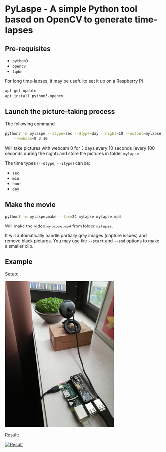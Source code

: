# PyLaspe - A simple Python tool based on OpenCV to generate time-lapses

## Pre-requisites

   - `python3`
   - `opencv`
   - `tqdm`

For long time-lapses, it may be useful to set it up on a Raspberry Pi

```sh
apt-get update
apt install python3-opencv
```

## Launch the picture-taking process

The following command

```sh
python3 -m pylaspe --itype=sec --dtype=day --night=10 --output=mylapse \
    --webcam=0 3 10
```

Will take pictures with webcam 0 for 3 days every 10 seconds
(every 100 seconds during the night) and store the pictures in folder `mylapse`

The time types (`--dtype`, `--itype`) can be:
  - `sec`
  - `min`
  - `hour`
  - `day`


## Make the movie

```sh
python3 -m pylaspe.make --fps=24 mylapse mylapse.mp4
```

Will make the video `mylapse.mp4` from folder `mylapse`.

It will automatically handle partially grey images (capture issues) and
remove black pictures. You may use the `--start` and `--end` options to make
a smaller clip.


## Example

Setup:

![Setup](./setup.jpg)

Result:

[![Result](https://img.youtube.com/vi/UEL1ND1WBec/0.jpg)](https://www.youtube.com/watch?v=UEL1ND1WBec)
